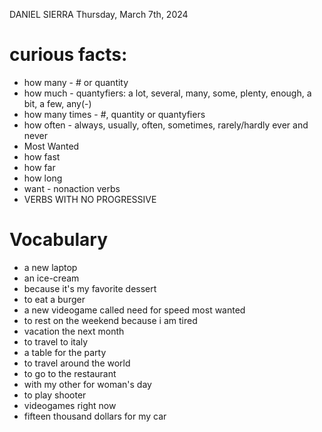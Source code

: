 DANIEL SIERRA
Thursday, March 7th, 2024

# curious facts:
- how many - # or quantity
- how much - quantyfiers: a lot, several, many, some, plenty, enough, a bit, a few, any(-)
- how many times - #, quantity or quantyfiers
- how often - always, usually, often, sometimes, rarely/hardly ever and never
- Most Wanted 
- how fast
- how far
- how long
- want - nonaction verbs
- VERBS WITH NO PROGRESSIVE

# Vocabulary
- a new laptop
- an ice-cream
- because it's my favorite dessert
- to eat a burger
- a new videogame called need for speed most wanted
- to rest on the weekend because i am tired
- vacation the next month
- to travel to italy
- a table for the party
- to travel around the world
- to go to the restaurant
- with my other for woman's day
- to play shooter
- videogames right now
- fifteen thousand dollars for my car